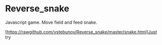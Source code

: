 Reverse_snake
=============

Javascript game. Move field and feed snake.

[https://rawgithub.com/vstebunov/Reverse_snake/master/snake.html]Just try
